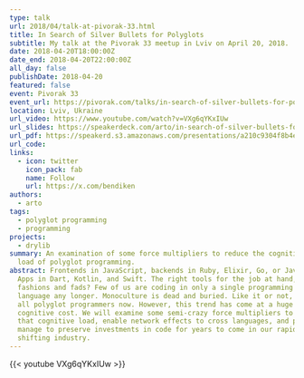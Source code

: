 ```yaml
---
type: talk
url: 2018/04/talk-at-pivorak-33.html
title: In Search of Silver Bullets for Polyglots
subtitle: My talk at the Pivorak 33 meetup in Lviv on April 20, 2018.
date: 2018-04-20T18:00:00Z
date_end: 2018-04-20T22:00:00Z
all_day: false
publishDate: 2018-04-20
featured: false
event: Pivorak 33
event_url: https://pivorak.com/talks/in-search-of-silver-bullets-for-polyglots
location: Lviv, Ukraine
url_video: https://www.youtube.com/watch?v=VXg6qYKxIUw
url_slides: https://speakerdeck.com/arto/in-search-of-silver-bullets-for-polyglots-at-pivorak-33
url_pdf: https://speakerd.s3.amazonaws.com/presentations/a210c9304f8b4e9ca85620c67b7bea4c/Silver_Bullets_for_Polyglots_at_Pivorak_33.pdf
url_code:
links:
  - icon: twitter
    icon_pack: fab
    name: Follow
    url: https://x.com/bendiken
authors:
  - arto
tags:
  - polyglot programming
  - programming
projects:
  - drylib
summary: An examination of some force multipliers to reduce the cognitive
  load of polyglot programming.
abstract: Frontends in JavaScript, backends in Ruby, Elixir, Go, or Java.
  Apps in Dart, Kotlin, and Swift. The right tools for the job at hand, or
  fashions and fads? Few of us are coding in only a single programming
  language any longer. Monoculture is dead and buried. Like it or not, we are
  all polyglot programmers now. However, this trend has come at a huge
  cognitive cost. We will examine some semi-crazy force multipliers to reduce
  that cognitive load, enable network effects to cross languages, and perhaps
  manage to preserve investments in code for years to come in our rapidly
  shifting industry.
---
```


{{< youtube VXg6qYKxIUw >}}
